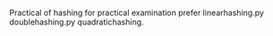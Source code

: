 Practical of hashing
for practical examination prefer 
linearhashing.py
doublehashing.py
quadratichashing.
